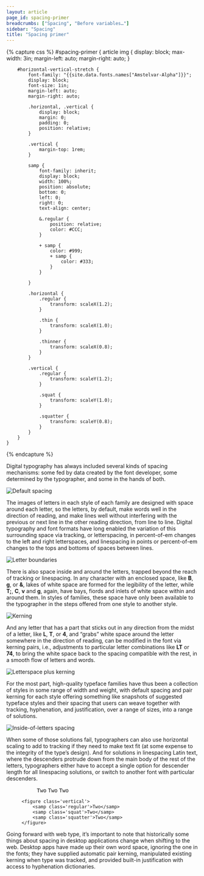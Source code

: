 ```yaml
---
layout: article
page_id: spacing-primer
breadcrumbs: ["Spacing", "Before variables…"]
sidebar: "Spacing"
title: "Spacing primer"
---
```


{% capture css %}
    #spacing-primer {
        article img {
            display: block;
            max-width: 3in;
            margin-left: auto;
            margin-right: auto;
        }
        
        #horizontal-vertical-stretch {
            font-family: "{{site.data.fonts.names["Amstelvar-Alpha"]}}";
            display: block;
            font-size: 1in;
            margin-left: auto;
            margin-right: auto;
            
            .horizontal, .vertical {
                display: block;
                margin: 0;
                padding: 0;
                position: relative;
            }
            
            .vertical {
                margin-top: 1rem;
            }
            
            samp {
                font-family: inherit;
                display: block;
                width: 100%;
                position: absolute;
                bottom: 0;
                left: 0;
                right: 0;
                text-align: center;
                
                &.regular {
                    position: relative;
                    color: #CCC;
                }
                
                + samp {
                    color: #999;
                    + samp {
                        color: #333;
                    }
                }
                
            }

            .horizontal {
                .regular {
                    transform: scaleX(1.2);
                }

                .thin {
                    transform: scaleX(1.0);
                }
                
                .thinner {
                    transform: scaleX(0.8);
                }
            }
            
            .vertical {
                .regular {
                    transform: scaleY(1.2);
                }

                .squat {
                    transform: scaleY(1.0);
                }
                
                .squatter {
                    transform: scaleY(0.8);
                }
            }
        }
    }
{% endcapture %}

<style>{{css|scssify}}</style>

Digital typography has always included several kinds of spacing mechanisms: some fed by data created by the font developer, some determined by the typographer, and some in the hands of both. 

![Default spacing]({{site.baseurl}}/images/articles/spacing-inside-glyphs-1.svg)

The images of letters in each style of each family are designed with space around each letter, so the letters, by default, make words well in the direction of reading, and make lines well without interfering with the previous or next line in the other reading direction, from line to line. Digital typography and font formats have long enabled the variation of this surrounding space via tracking, or letterspacing, in percent-of-em changes to the left and right letterspaces, and linespacing in points or percent-of-em changes to the tops and bottoms of spaces between lines.

![Letter boundaries]({{site.baseurl}}/images/articles/spacing-inside-glyphs-2.svg)

There is also space inside and around the letters, trapped beyond the reach of tracking or linespacing. In any character with an enclosed space, like <strong>B</strong>,  <strong>g</strong>, or <strong>&amp;</strong>, lakes of white space are formed for the legibility of the letter, while <strong>T;</strong>,  <strong>C</strong>,  <strong>v</strong> and  <strong>g</strong>, again, have bays, fiords and inlets of white space within and around them. In styles of families, these space have only been available to the typographer in the steps offered from one style to another style. 

![Kerning]({{site.baseurl}}/images/articles/spacing-inside-glyphs-3.svg)

And any letter that has a part that sticks out in any direction from the midst of a letter, like <strong>L</strong>, <strong>T</strong>, or <strong>4</strong>, and “grabs” white space around the letter somewhere in the direction of reading, can be modified in the font via kerning pairs, i.e., adjustments to particular letter combinations like <strong>LT</strong> or <strong>74</strong>, to bring the white space back to the spacing compatible with the rest, in a smooth flow of letters and words. 

![Letterspace plus kerning]({{site.baseurl}}/images/articles/spacing-inside-glyphs-4.svg)

For the most part, high-quality typeface families have thus been a collection of styles in some range of width and weight, with default spacing and pair kerning for each style offering something like snapshots of suggested typeface styles and their spacing that users can weave together with tracking, hyphenation, and justification, over a range of sizes, into a range of solutions.

![Inside-of-letters spacing]({{site.baseurl}}/images/articles/spacing-inside-glyphs-5.svg)

When some of those solutions fail, typographers can also use horizontal scaling to add to tracking if they need to make text fit (at some expense to the integrity of the type’s design). And for solutions in linespacing Latin text, where the descenders protrude down from the main body of the rest of the letters, typographers either have to accept a single option for descender length for all linespacing solutions, or switch to another font with particular descenders.

<figure id='horizontal-vertical-stretch'>
    <figure class='horizontal'>
        <samp class='regular'>Two</samp>
        <samp class='thin'>Two</samp>
        <samp class='thinner'>Two</samp>
    </figure>

    <figure class='vertical'>
        <samp class='regular'>Two</samp>
        <samp class='squat'>Two</samp>
        <samp class='squatter'>Two</samp>
    </figure>
</figure>

Going forward with web type, it’s important to note that historically some things about spacing in desktop applications change when shifting to the web. Desktop apps have made up their own word space, ignoring the one in the fonts; they have supplied automatic pair kerning, manipulated existing kerning when type was tracked, and provided built-in justification with access to hyphenation dictionaries.
